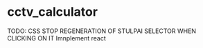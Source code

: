 # cctv_calculator

TODO:
CSS
STOP REGENERATION OF STULPAI SELECTOR WHEN CLICKING ON IT
Imnplement react
